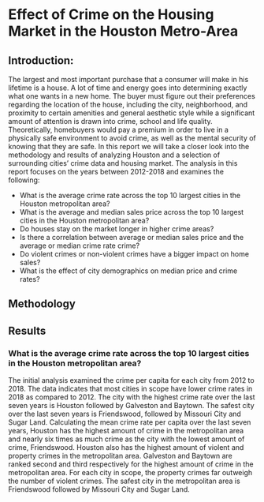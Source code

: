 # Effect of Crime on the Housing Market in the Houston Metro-Area

## Introduction:
The largest and most important purchase that a consumer will make in his lifetime is a house. A lot of time and energy goes into determining exactly what one wants in a new home. The buyer must figure out their preferences regarding the location of the house, including the city,  neighborhood, and proximity to certain amenities and general aesthetic style while a significant amount of attention is drawn into crime, school and life quality. Theoretically, homebuyers would pay a premium in order to live in a physically safe environment to avoid crime, as well as the mental security of knowing that they are safe.  In this report we will take a closer look into the methodology and results of analyzing Houston and a selection of surrounding cities’ crime data and housing market. The analysis in this report focuses on the years between 2012-2018 and examines the following:

* What is the average crime rate across the top 10 largest cities in the Houston metropolitan area?
* What is the average and median sales price across the top 10 largest cities in the Houston metropolitan area?
* Do houses stay on the market longer in higher crime areas?
* Is there a correlation between average or median sales price and the average or median crime rate crime?
* Do violent crimes or non-violent crimes have a bigger impact on home sales?
* What is the effect of city demographics on median price and crime rates?

## Methodology


## Results
### What is the average crime rate across the top 10 largest cities in the Houston metropolitan area?

The initial analysis examined the crime per capita for each city from 2012 to 2018.  The data indicates that most cities in scope have lower crime rates in 2018 as compared to 2012.  The city with the highest crime rate over the last seven years is Houston followed by Galveston and Baytown.  The safest city over the last seven years is Friendswood, followed by Missouri City and Sugar Land.
Calculating the mean crime rate per capita over the last seven years, Houston has the highest amount of crime in the metropolitan area and nearly six times as much crime as the city with the lowest amount of crime, Friendswood.  Houston also has the highest amount of violent and property crimes in the metropolitan area.  Galveston and Baytown are ranked second and third respectively for the highest amount of crime in the metropolitan area.  For each city in scope, the property crimes far outweigh the number of violent crimes.  The safest city in the metropolitan area is Friendswood followed by Missouri City and Sugar Land.

